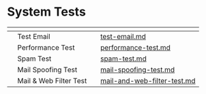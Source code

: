 # System Tests

<table data-view="cards"><thead><tr><th></th><th></th><th></th><th data-hidden data-card-target data-type="content-ref"></th></tr></thead><tbody><tr><td></td><td>Test Email</td><td></td><td><a href="test-email.md">test-email.md</a></td></tr><tr><td></td><td>Performance Test</td><td></td><td><a href="performance-test.md">performance-test.md</a></td></tr><tr><td></td><td>Spam Test</td><td></td><td><a href="spam-test.md">spam-test.md</a></td></tr><tr><td></td><td>Mail Spoofing Test</td><td></td><td><a href="mail-spoofing-test.md">mail-spoofing-test.md</a></td></tr><tr><td></td><td>Mail &#x26; Web Filter Test</td><td></td><td><a href="../../../guides/attack-simulations/attack-types/mail-and-web-filter-test.md">mail-and-web-filter-test.md</a></td></tr></tbody></table>
